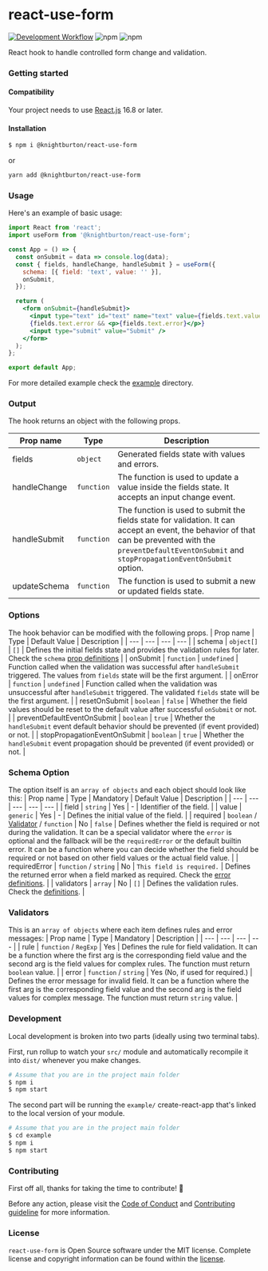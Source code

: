 # react-use-form

[![Development Workflow](https://github.com/knightburton/react-use-form/actions/workflows/development.yml/badge.svg)](https://github.com/knightburton/react-use-form/actions/workflows/development.yml)
![npm](https://img.shields.io/npm/v/@knightburton/react-use-form)
![npm](https://img.shields.io/npm/dt/@knightburton/react-use-form)

React hook to handle controlled form change and validation.

### Getting started
#### Compatibility
Your project needs to use [React.js](https://reactjs.org/) 16.8 or later.

#### Installation
```bash
$ npm i @knightburton/react-use-form
```
or
```bash
yarn add @knightburton/react-use-form
```

### Usage
Here's an example of basic usage:
```jsx
import React from 'react';
import useForm from '@knightburton/react-use-form';

const App = () => {
  const onSubmit = data => console.log(data);
  const { fields, handleChange, handleSubmit } = useForm({
    schema: [{ field: 'text', value: '' }],
    onSubmit,
  });

  return (
    <form onSubmit={handleSubmit}>
      <input type="text" id="text" name="text" value={fields.text.value} onChange={handleChange} />
      {fields.text.error && <p>{fields.text.error}</p>}
      <input type="submit" value="Submit" />
    </form>
  );
};

export default App;
```
For more detailed example check the [example](./example) directory.

### Output
The hook returns an object with the following props.

| Prop name | Type | Description |
| --- | --- | --- |
| fields | `object` | Generated fields state with values and errors. |
| handleChange | `function` | The function is used to update a value inside the fields state. It accepts an input change event. |
| handleSubmit | `function` | The function is used to submit the fields state for validation. It can accept an event, the behavior of that can be prevented with the `preventDefaultEventOnSubmit` and `stopPropagationEventOnSubmit` option. |
| updateSchema | `function` | The function is used to submit a new or updated fields state. |

### Options
The hook behavior can be modified with the following props.
| Prop name | Type | Default Value | Description |
| --- | --- | --- | --- |
| schema | `object[]` | `[]` | Defines the initial fields state and provides the validation rules for later. Check the `schema` [prop definitions](https://github.com/knightburton/react-use-form#schema-option) |
| onSubmit | `function` | `undefined` | Function called when the validation was successful after `handleSubmit` triggered. The values from `fields` state will be the first argument. |
| onError | `function` | `undefined` | Function called when the validation was unsuccessful after `handleSubmit` triggered. The validated `fields` state will be the first argument. |
| resetOnSubmit | `boolean` | `false` | Whether the field values should be reset to the default value after successful `onSubmit` or not. |
| preventDefaultEventOnSubmit | `boolean` | `true` | Whether the `handleSubmit` event default behavior should be prevented (if event provided) or not. |
| stopPropagationEventOnSubmit | `boolean` | `true` | Whether the `handleSubmit` event propagation should be prevented (if event provided) or not. |

### Schema Option
The option itself is an `array of objects` and each object should look like this:
| Prop name | Type | Mandatory | Default Value | Description |
| --- | --- | --- | --- | --- |
| field | `string` | Yes | - | Identifier of the field. |
| value | `generic` | Yes | - | Defines the initial value of the field. |
| required | `boolean` / [Validator](https://github.com/knightburton/react-use-form#validators) / `function` | No | `false` | Defines whether the field is required or not during the validation. It can be a special validator where the `error` is optional and the fallback will be the `requiredError` or the default builtin error. It can be a function where you can decide whether the field should be required or not based on other field values or the actual field value. |
| requiredError | `function` / `string` | No | `This field is required.` | Defines the returned error when a field marked as required. Check the [error definitions](https://github.com/knightburton/react-use-form#validators). |
| validators | `array` | No | `[]` | Defines the validation rules. Check the [definitions](https://github.com/knightburton/react-use-form#validators). |

### Validators
This is an `array of objects` where each item defines rules and error messages:
| Prop name | Type | Mandatory | Description |
| --- | --- | --- | --- |
| rule | `function` / `RegExp` | Yes | Defines the rule for field validation. It can be a function where the first arg is the corresponding field value and the second arg is the field values for complex rules. The function must return `boolean` value. |
| error | `function` / `string` | Yes (No, if used for required.) | Defines the error message for invalid field. It can be a function where the first arg is the corresponding field value and the second arg is the field values for complex message. The function must return `string` value. |

### Development
Local development is broken into two parts (ideally using two terminal tabs).

First, run rollup to watch your `src/` module and automatically recompile it into `dist/` whenever you make changes.
```bash
# Assume that you are in the project main folder
$ npm i
$ npm start
```
The second part will be running the `example/` create-react-app that's linked to the local version of your module.
```bash
# Assume that you are in the project main folder
$ cd example
$ npm i
$ npm start
```

### Contributing
First off all, thanks for taking the time to contribute! :muscle:

Before any action, please visit the [Code of Conduct](https://github.com/knightburton/react-use-form/blob/main/CODE_OF_CONDUCT.md) and [Contributing guideline](https://github.com/knightburton/react-use-form/blob/main/CONTRIBUTING.md) for more information.

### License

`react-use-form` is Open Source software under the MIT license. Complete license and copyright information can be found within the [license](https://github.com/knightburton/react-use-form/blob/main/LICENSE).
